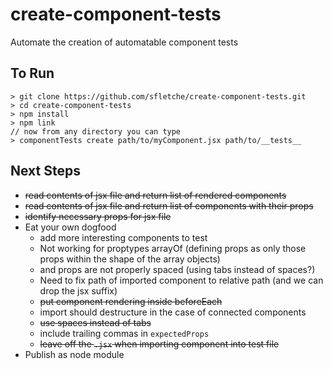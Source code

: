 # create-component-tests
Automate the creation of automatable component tests

## To Run
```
> git clone https://github.com/sfletche/create-component-tests.git
> cd create-component-tests
> npm install
> npm link
// now from any directory you can type
> componentTests create path/to/myComponent.jsx path/to/__tests__
```

## Next Steps
* ~~read contents of jsx file and return list of rendered components~~
* ~~read contents of jsx file and return list of components with their props~~
* ~~identify necessary props for jsx file~~
* Eat your own dogfood
  * add more interesting components to test
  * Not working for proptypes arrayOf (defining props as only those props within the shape of the array objects)
  * and props are not properly spaced (using tabs instead of spaces?)
  * Need to fix path of imported component to relative path (and we can drop the jsx suffix)
  * ~~put component rendering inside beforeEach~~
  * import should destructure in the case of connected components
  * ~~use spaces instead of tabs~~
  * include trailing commas in `expectedProps`
  * ~~leave off the `.jsx` when importing component into test file~~
* Publish as node module
